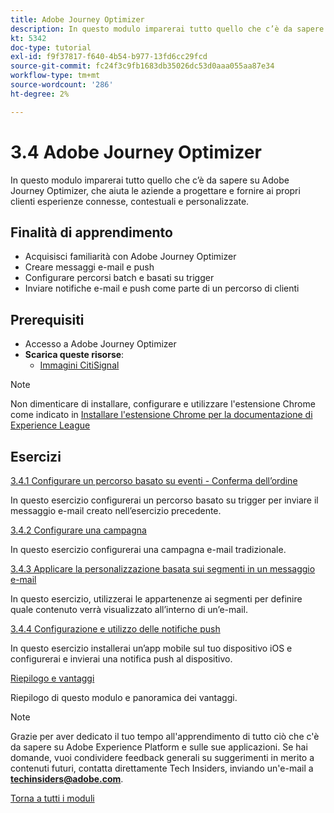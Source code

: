 ```yaml
---
title: Adobe Journey Optimizer
description: In questo modulo imparerai tutto quello che c’è da sapere su Journey Optimizer, che aiuta le aziende a progettare e fornire ai propri clienti esperienze connesse, contestuali e personalizzate.
kt: 5342
doc-type: tutorial
exl-id: f9f37817-f640-4b54-b977-13fd6cc29fcd
source-git-commit: fc24f3c9fb1683db35026dc53d0aaa055aa87e34
workflow-type: tm+mt
source-wordcount: '286'
ht-degree: 2%

---
```


# 3.4 Adobe Journey Optimizer

In questo modulo imparerai tutto quello che c’è da sapere su Adobe Journey Optimizer, che aiuta le aziende a progettare e fornire ai propri clienti esperienze connesse, contestuali e personalizzate.

## Finalità di apprendimento

- Acquisisci familiarità con Adobe Journey Optimizer
- Creare messaggi e-mail e push
- Configurare percorsi batch e basati su trigger
- Inviare notifiche e-mail e push come parte di un percorso di clienti

## Prerequisiti

- Accesso a Adobe Journey Optimizer
- **Scarica queste risorse**:
   - [Immagini CitiSignal](./../../../assets/ajo/CitiSignal-images.zip)

>[!NOTE]
>
>Non dimenticare di installare, configurare e utilizzare l&#39;estensione Chrome come indicato in [Installare l&#39;estensione Chrome per la documentazione di Experience League](../../gettingstarted/gettingstarted/ex1.md)

## Esercizi

[3.4.1 Configurare un percorso basato su eventi - Conferma dell’ordine](./ex1.md)

In questo esercizio configurerai un percorso basato su trigger per inviare il messaggio e-mail creato nell’esercizio precedente.

[3.4.2 Configurare una campagna](./ex2.md)

In questo esercizio configurerai una campagna e-mail tradizionale.

[3.4.3 Applicare la personalizzazione basata sui segmenti in un messaggio e-mail](./ex3.md)

In questo esercizio, utilizzerai le appartenenze ai segmenti per definire quale contenuto verrà visualizzato all’interno di un’e-mail.

[3.4.4 Configurazione e utilizzo delle notifiche push](./ex4.md)

In questo esercizio installerai un’app mobile sul tuo dispositivo iOS e configurerai e invierai una notifica push al dispositivo.

[Riepilogo e vantaggi](./summary.md)

Riepilogo di questo modulo e panoramica dei vantaggi.

>[!NOTE]
>
>Grazie per aver dedicato il tuo tempo all&#39;apprendimento di tutto ciò che c&#39;è da sapere su Adobe Experience Platform e sulle sue applicazioni. Se hai domande, vuoi condividere feedback generali su suggerimenti in merito a contenuti futuri, contatta direttamente Tech Insiders, inviando un&#39;e-mail a **techinsiders@adobe.com**.

[Torna a tutti i moduli](../../../overview.md)

